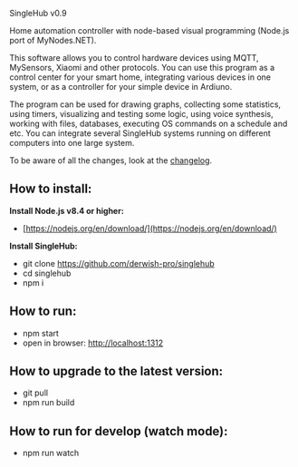 
SingleHub v0.9

Home automation controller with node-based visual programming (Node.js port of MyNodes.NET).

This software allows you to control hardware devices using MQTT, MySensors, Xiaomi and other protocols. You can use this program as a control center for your smart home, integrating various devices in one system, or as a controller for your simple device in Ardiuno. 

The program can be used for drawing graphs, collecting some statistics, using timers, visualizing and testing some logic, using voice synthesis, working with files, databases, executing OS commands on a schedule and etc. You can integrate several SingleHub systems running on different computers into one large system.

To be aware of all the changes, look at the [changelog](https://github.com/derwish-pro/singlehub/blob/master/CHANGELOG.md).


**How to install:**
-------------------

**Install Node.js v8.4 or higher:**
- [https://nodejs.org/en/download/](https://nodejs.org/en/download/)


**Install SingleHub:**

- git clone https://github.com/derwish-pro/singlehub
- cd singlehub
- npm i


**How to run:**
-------------------

- npm start
- open in browser: [http://localhost:1312](http://localhost:1312)


**How to upgrade to the latest version:**
-------------------

- git pull
- npm run build



**How to run for develop (watch mode):**
-------------------

- npm run watch
